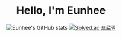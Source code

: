 <div align="center">
  
  
# Hello, I'm Eunhee

<!--
**eunhee78/eunhee78** is a ✨ _special_ ✨ repository because its `README.md` (this file) appears on your GitHub profile.

Here are some ideas to get you started:

- 🔭 I’m currently working on ...
- 🌱 I’m currently learning ...
- 👯 I’m looking to collaborate on ...
- 🤔 I’m looking for help with ...
- 💬 Ask me about ...
- 📫 How to reach me: ...
- 😄 Pronouns: ...
- ⚡ Fun fact: ...
-->
![Eunhee's GitHub stats](https://github-readme-stats.vercel.app/api?username=eunhee78&show_icons=true&theme=radical)
[![Solved.ac
프로필](http://mazassumnida.wtf/api/v2/generate_badge?boj=dmsgml4579)](https://solved.ac/dmsgml4579)
</div>

